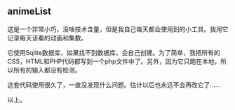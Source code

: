 ## animeList
这是一个非常小巧，没啥技术含量，但是我自己每天都会使用到的小工具。我用它记录每天该看的动画和集数。

它使用Sqlite数据库，如果找不到数据库，会自己创建。为了简单，我把所有的CSS，HTML和PHP代码都写到一个php文件中了。另外，因为它只跑在本地，所以所有的输入都没有检测。

这套代码使用很久了，一直没发现什么问题。估计以后也永远不会再改它了……

以上。
